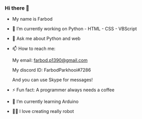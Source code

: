 ### Hi there 👋

<!--
**Tik-Ten/Tik-Ten** is a ✨ _special_ ✨ repository because its `README.md` (this file) appears on your GitHub profile.

Here are some ideas to get you started:

- 🔭 I’m currently working on ...
- 🌱 I’m currently learning ...
- 👯 I’m looking to collaborate on ...
- 🤔 I’m looking for help with ...
- 💬 Ask me about ...
- 📫 How to reach me: ...
- 😄 Pronouns: ...
- ⚡ Fun fact: ...
-->
- My name is Farbod
- 🔭 I’m currently working on Python - HTML - CSS - VBScript
- 💬 Ask me about Python and web
- 📫 How to reach me:

  My email: farbod.p1390@gmail.com

  My discord ID: FarbodParkhooi#7286

  And you can use Skype for messages!

- ⚡ Fun fact: A programmer always needs a coffee
-  🌱 I’m currently learning Arduino
-  🦾🦿 I love creating really robot
